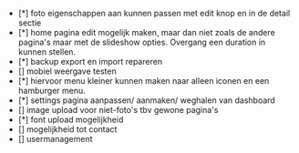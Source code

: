 - [*] foto eigenschappen aan kunnen passen met edit knop en in de detail sectie
- [*] home pagina edit mogelijk maken, maar dan niet zoals de andere pagina's maar met de slideshow opties. Overgang een duration in kunnen stellen.
- [*] backup export en import repareren
- [] mobiel weergave testen 
- [*] hiervoor menu kleiner kunnen maken naar alleen iconen en een hamburger menu.
- [*] settings pagina aanpassen/ aanmaken/ weghalen van dashboard
- [] image upload voor niet-foto's tbv gewone pagina's
- [*] font upload mogelijkheid
- [] mogelijkheid tot contact
- [] usermanagement


